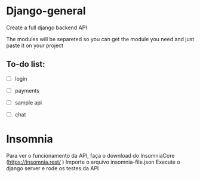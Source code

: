 # Django-general
Create a full django backend API

The modules will be separeted so you can get the module you need and just paste it on your project

<h2>To-do list:</h2>

- [ ] login
- [ ] payments
- [ ] sample api
- [ ] chat


# Insomnia
Para ver o funcionamento da API, faça o download do InsomniaCore (https://insomnia.rest/ )
Importe o arquivo insomnia-file.json
Execute o django server e rode os testes da API